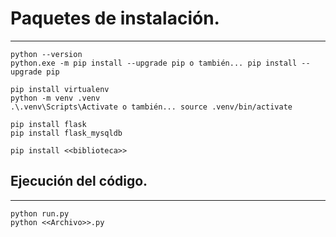 # Paquetes de instalación.
---
   
    python --version
    python.exe -m pip install --upgrade pip o también... pip install --upgrade pip

    pip install virtualenv
    python -m venv .venv
    .\.venv\Scripts\Activate o también... source .venv/bin/activate

    pip install flask
    pip install flask_mysqldb

    pip install <<biblioteca>>

## Ejecución del código.
---

    python run.py
    python <<Archivo>>.py